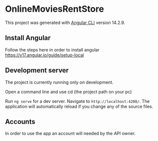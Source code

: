 # OnlineMoviesRentStore

This project was generated with [Angular CLI](https://github.com/angular/angular-cli) version 14.2.9.

## Install Angular

Follow the steps here in order to install angular https://v17.angular.io/guide/setup-local

## Development server

The project is currently running only on development.

Open a command line and use cd (the project path on your pc)

Run `ng serve` for a dev server. Navigate to `http://localhost:4200/`. The application will automatically reload if you change any of the source files.

## Accounts

In order to use the app an account will needed by the API owner.
